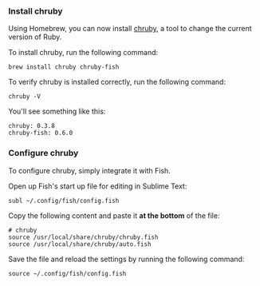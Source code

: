 ### Install chruby

Using Homebrew, you can now install [chruby](https://github.com/postmodern/chruby), a tool to change the current version of Ruby.

To install chruby, run the following command:

```
brew install chruby chruby-fish
```

To verify chruby is installed correctly, run the following command:

```
chruby -V
```

You'll see something like this:

```
chruby: 0.3.8
chruby-fish: 0.6.0
```


### Configure chruby

To configure chruby, simply integrate it with Fish.

Open up Fish's start up file for editing in Sublime Text:

```
subl ~/.config/fish/config.fish
```

Copy the following content and paste it **at the bottom** of the file:

```
# chruby
source /usr/local/share/chruby/chruby.fish
source /usr/local/share/chruby/auto.fish
```

Save the file and reload the settings by running the following command:

```
source ~/.config/fish/config.fish
```
